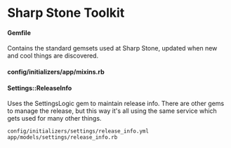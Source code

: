 # Sharp Stone Toolkit

#### Gemfile ####

Contains the standard gemsets used at Sharp Stone, updated when new and cool things are discovered.

#### config/initializers/app/mixins.rb ####

#### Settings::ReleaseInfo ####

Uses the SettingsLogic gem to maintain release info. There are other gems to manage the release, but this way it's all using the same service which gets used for many other things.

    config/initializers/settings/release_info.yml
    app/models/settings/release_info.rb



